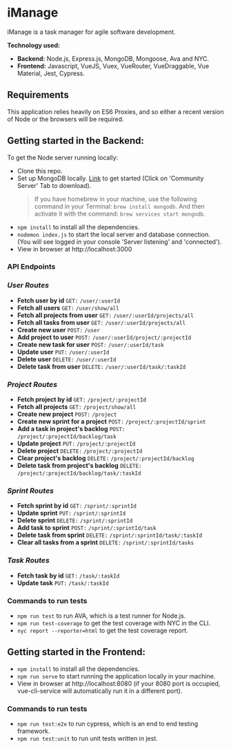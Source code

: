 # iManage

iManage is a task manager for agile software development.

**Technology used:**

- **Backend:** Node.js, Express.js, MongoDB, Mongoose, Ava and NYC.
- **Frontend:** Javascript, VueJS, Vuex, VueRouter, VueDraggable, Vue Material, Jest, Cypress.

## Requirements

This application relies heavily on ES6 Proxies, and so either a recent version of Node or the browsers will be required.

## **Getting started in the Backend:**

To get the Node server running locally:

- Clone this repo.
- Set up MongoDB locally. [Link](https://www.mongodb.com/download-center?jmp=nav#community) to get started (Click on 'Community Server' Tab to download).
  > If you have homebrew in your machine, use the following command in your Terminal: `brew install mongodb`. And then activate it with the command: `brew services start mongodb`.
- `npm install` to install all the dependencies.
- `nodemon index.js` to start the local server and database connection. (You will see logged in your console 'Server listening' and 'connected').
- View in browser at http://localhost:3000

### **API Endpoints**

### _User Routes_

- **Fetch user by id**
  `GET:`
  `/user/:userId`
- **Fetch all users**
  `GET:`
  `/user/show/all`
- **Fetch all projects from user**
  `GET:`
  `/user/:userId/projects/all`
- **Fetch all tasks from user**
  `GET:`
  `/user/:userId/projects/all`
- **Create new user**
  `POST:`
  `/user`
- **Add project to user**
  `POST:`
  `/user/:userId/project/:projectId`
- **Create new task for user**
  `POST:`
  `/user/:userId/task`
- **Update user**
  `PUT:`
  `/user/:userId`
- **Delete user**
  `DELETE:`
  `/user/:userId`
- **Delete task from user**
  `DELETE:`
  `/user/:userId/task/:taskId`

### _Project Routes_

- **Fetch project by id**
  `GET:`
  `/project/:projectId`
- **Fetch all projects**
  `GET:`
  `/project/show/all`
- **Create new project**
  `POST:`
  `/project`
- **Create new sprint for a project**
  `POST:`
  `/project/:projectId/sprint`
- **Add a task in project's backlog**
  `POST:`
  `/project/:projectId/backlog/task`
- **Update project**
  `PUT:`
  `/project/:projectId`
- **Delete project**
  `DELETE:`
  `/project/:projectId`
- **Clear project's backlog**
  `DELETE:`
  `/project/:projectId/backlog`
- **Delete task from project's backlog**
  `DELETE:`
  `/project/:projectId/backlog/task/:taskId`

### _Sprint Routes_

- **Fetch sprint by id**
  `GET:`
  `/sprint/:sprintId`
- **Update sprint**
  `PUT:`
  `/sprint/:sprintId`
- **Delete sprint**
  `DELETE:`
  `/sprint/:sprintId`
- **Add task to sprint**
  `POST:`
  `/sprint/:sprintId/task`
- **Delete task from sprint**
  `DELETE:`
  `/sprint/:sprintId/task/:taskId`
- **Clear all tasks from a sprint**
  `DELETE:`
  `/sprint/:sprintId/tasks`

### _Task Routes_

- **Fetch task by id**
  `GET:`
  `/task/:taskId`
- **Update task**
  `PUT:`
  `/task/:taskId`

### **Commands to run tests**

- `npm run test` to run AVA, which is a test runner for Node.js.
- `npm run test-coverage` to get the test coverage with NYC in the CLI.
- `nyc report --reporter=html` to get the test coverage report.

## **Getting started in the Frontend:**

- `npm install` to install all the dependencies.
- `npm run serve` to start running the application locally in your machine.
- View in browser at http://localhost:8080 (if your 8080 port is occupied, vue-cli-service will automatically run it in a different port).

### **Commands to run tests**

- `npm run test:e2e` to run cypress, which is an end to end testing framework.
- `npm run test:unit` to run unit tests written in jest.
